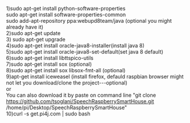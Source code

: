 1)sudo apt-get install python-software-properties</br>
sudo apt-get install software-properties-common</br>
  sudo add-apt-repository ppa:webupd8team/java (optional you might already have it)</br>
2)sudo apt-get update </br>
3) sudo apt-get upgrade </br>
4)sudo apt-get install oracle-java8-installer(install java 8)</br>
5)sudo apt-get install oracle-java8-set-default(set java 8 default) </br>
6)sudo apt-get install libttspico-utils </br>
7)sudo apt-get install sox (optional)</br>
8)sudo apt-get install sox libsox-fmt-all (optional)</br>
9)apt-get install iceweasel (install firefox, defauld raspbian browser might not let you download/clone the project---optional) </br>
or</br>
 You can also download it by paste on command line "git clone https://github.com/tsoglani/SpeechRaspberrySmartHouse.git /home/pi/Desktop/SpeechRaspberrySmartHouse"
 <br>
 10)curl -s get.pi4j.com | sudo bash
